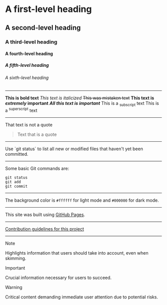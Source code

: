 # A first-level heading
## A second-level heading
### A third-level heading
#### A fourth-level heading
##### A fifth-level heading
###### A sixth-level heading

<hr>

**This is bold text** 
_This text is italicized_
~~This was mistaken text~~
**This text is _extremely_ important**
***All this text is important***
This is a <sub>subscript</sub> text
This is a <sup>superscript</sup> text

<hr>

That text is not a quote
> Text that is a quote
<hr>
Use `git status` to list all new or modified files that haven't yet been committed.

<hr>

Some basic Git commands are: 
```
git status
git add
git commit
```

<hr>

The background color is `#ffffff` for light mode and `#000000` for dark mode.

<hr>

This site was built using [GitHub Pages](https://pages.github.com/).

<hr>

[Contribution guidelines for this project](docs/CONTRIBUTING.md)

<hr>

> [!NOTE]
> Highlights information that users should take into account, even when skimming.

> [!IMPORTANT]
> Crucial information necessary for users to succeed.

> [!WARNING]
> Critical content demanding immediate user attention due to potential risks.



